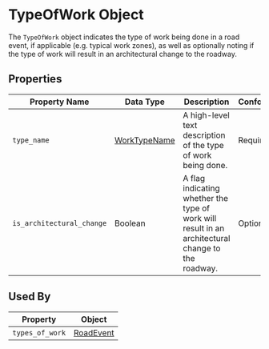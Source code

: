 # TypeOfWork Object
The `TypeOfWork` object indicates the type of work being done in a road event, if applicable (e.g. typical work zones), as well as optionally noting if the type of work will result in an architectural change to the roadway.

## Properties
Property Name | Data Type | Description | Conformance | Notes
--- | --- | --- | --- | ---
`type_name` | [WorkTypeName](/spec-content/enumerated-types/WorkTypeName.md) | A high-level text description of the type of work being done. | Required | 
`is_architectural_change` | Boolean | A flag indicating whether the type of work will result in an architectural change to the roadway. | Optional |

## Used By
Property | Object
--- | ---
`types_of_work` | [RoadEvent](/spec-content/objects/RoadEvent.md)